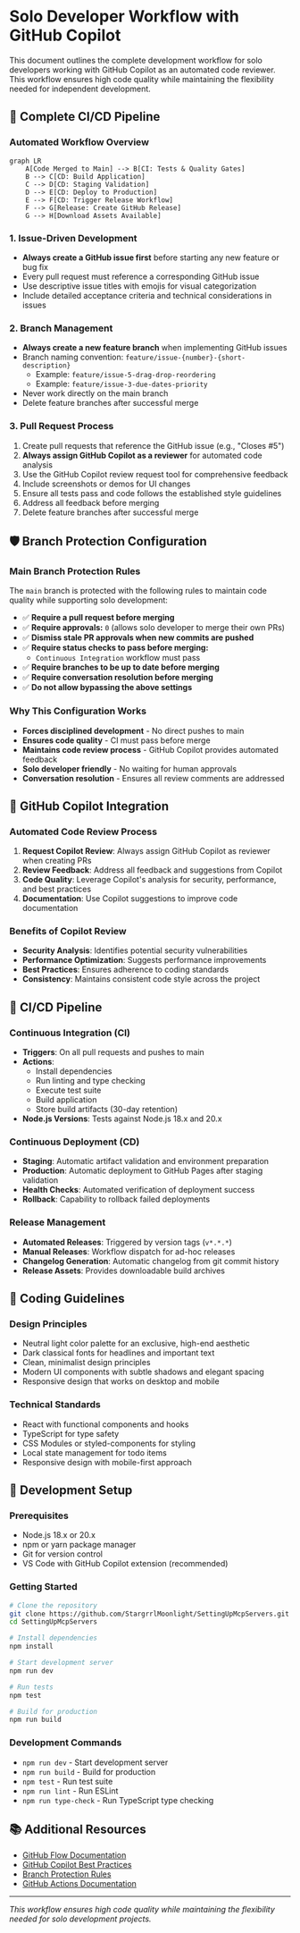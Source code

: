 # Solo Developer Workflow with GitHub Copilot

This document outlines the complete development workflow for solo developers working with GitHub Copilot as an automated code reviewer. This workflow ensures high code quality while maintaining the flexibility needed for independent development.

## 🚀 Complete CI/CD Pipeline

### Automated Workflow Overview
```mermaid
graph LR
    A[Code Merged to Main] --> B[CI: Tests & Quality Gates]
    B --> C[CD: Build Application]
    C --> D[CD: Staging Validation]
    D --> E[CD: Deploy to Production]
    E --> F[CD: Trigger Release Workflow]
    F --> G[Release: Create GitHub Release]
    G --> H[Download Assets Available]
```

### 1. Issue-Driven Development
- **Always create a GitHub issue first** before starting any new feature or bug fix
- Every pull request must reference a corresponding GitHub issue
- Use descriptive issue titles with emojis for visual categorization
- Include detailed acceptance criteria and technical considerations in issues

### 2. Branch Management
- **Always create a new feature branch** when implementing GitHub issues
- Branch naming convention: `feature/issue-{number}-{short-description}`
  - Example: `feature/issue-5-drag-drop-reordering`
  - Example: `feature/issue-3-due-dates-priority`
- Never work directly on the main branch
- Delete feature branches after successful merge

### 3. Pull Request Process
1. Create pull requests that reference the GitHub issue (e.g., "Closes #5")
2. **Always assign GitHub Copilot as a reviewer** for automated code analysis
3. Use the GitHub Copilot review request tool for comprehensive feedback
4. Include screenshots or demos for UI changes
5. Ensure all tests pass and code follows the established style guidelines
6. Address all feedback before merging
7. Delete feature branches after successful merge

## 🛡️ Branch Protection Configuration

### Main Branch Protection Rules
The `main` branch is protected with the following rules to maintain code quality while supporting solo development:

- ✅ **Require a pull request before merging**
- ✅ **Require approvals:** `0` (allows solo developer to merge their own PRs)
- ✅ **Dismiss stale PR approvals when new commits are pushed**
- ✅ **Require status checks to pass before merging:**
  - `Continuous Integration` workflow must pass
- ✅ **Require branches to be up to date before merging**
- ✅ **Require conversation resolution before merging**
- ✅ **Do not allow bypassing the above settings**

### Why This Configuration Works
- **Forces disciplined development** - No direct pushes to main
- **Ensures code quality** - CI must pass before merge
- **Maintains code review process** - GitHub Copilot provides automated feedback
- **Solo developer friendly** - No waiting for human approvals
- **Conversation resolution** - Ensures all review comments are addressed

## 🤖 GitHub Copilot Integration

### Automated Code Review Process
1. **Request Copilot Review**: Always assign GitHub Copilot as reviewer when creating PRs
2. **Review Feedback**: Address all feedback and suggestions from Copilot
3. **Code Quality**: Leverage Copilot's analysis for security, performance, and best practices
4. **Documentation**: Use Copilot suggestions to improve code documentation

### Benefits of Copilot Review
- **Security Analysis**: Identifies potential security vulnerabilities
- **Performance Optimization**: Suggests performance improvements
- **Best Practices**: Ensures adherence to coding standards
- **Consistency**: Maintains consistent code style across the project

## 🚀 CI/CD Pipeline

### Continuous Integration (CI)
- **Triggers**: On all pull requests and pushes to main
- **Actions**: 
  - Install dependencies
  - Run linting and type checking
  - Execute test suite
  - Build application
  - Store build artifacts (30-day retention)
- **Node.js Versions**: Tests against Node.js 18.x and 20.x

### Continuous Deployment (CD)
- **Staging**: Automatic artifact validation and environment preparation
- **Production**: Automatic deployment to GitHub Pages after staging validation
- **Health Checks**: Automated verification of deployment success
- **Rollback**: Capability to rollback failed deployments

### Release Management
- **Automated Releases**: Triggered by version tags (`v*.*.*`)
- **Manual Releases**: Workflow dispatch for ad-hoc releases
- **Changelog Generation**: Automatic changelog from git commit history
- **Release Assets**: Provides downloadable build archives

## 📝 Coding Guidelines

### Design Principles
- Neutral light color palette for an exclusive, high-end aesthetic
- Dark classical fonts for headlines and important text
- Clean, minimalist design principles
- Modern UI components with subtle shadows and elegant spacing
- Responsive design that works on desktop and mobile

### Technical Standards
- React with functional components and hooks
- TypeScript for type safety
- CSS Modules or styled-components for styling
- Local state management for todo items
- Responsive design with mobile-first approach

## 🔧 Development Setup

### Prerequisites
- Node.js 18.x or 20.x
- npm or yarn package manager
- Git for version control
- VS Code with GitHub Copilot extension (recommended)

### Getting Started
```bash
# Clone the repository
git clone https://github.com/StargrrlMoonlight/SettingUpMcpServers.git
cd SettingUpMcpServers

# Install dependencies
npm install

# Start development server
npm run dev

# Run tests
npm test

# Build for production
npm run build
```

### Development Commands
- `npm run dev` - Start development server
- `npm run build` - Build for production
- `npm test` - Run test suite
- `npm run lint` - Run ESLint
- `npm run type-check` - Run TypeScript type checking

## 📚 Additional Resources

- [GitHub Flow Documentation](https://docs.github.com/en/get-started/quickstart/github-flow)
- [GitHub Copilot Best Practices](https://docs.github.com/en/copilot/using-github-copilot)
- [Branch Protection Rules](https://docs.github.com/en/repositories/configuring-branches-and-merges-in-your-repository/managing-protected-branches)
- [GitHub Actions Documentation](https://docs.github.com/en/actions)

---

*This workflow ensures high code quality while maintaining the flexibility needed for solo development projects.*

<!-- Test comment for branch protection verification -->

